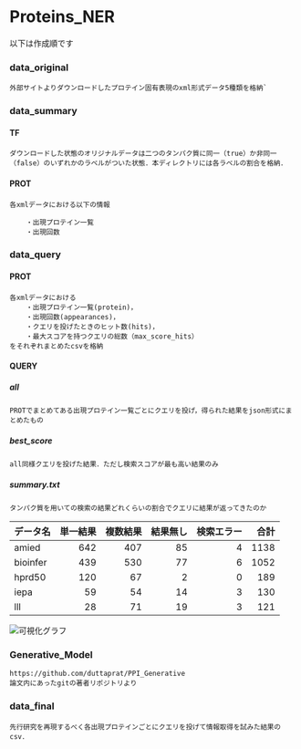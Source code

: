 # Proteins_NER


以下は作成順です


### data_original
	外部サイトよりダウンロードしたプロテイン固有表現のxml形式データ5種類を格納`


### data_summary
#### TF
	ダウンロードした状態のオリジナルデータは二つのタンパク質に同一（true）か非同一（false）のいずれかのラベルがついた状態．本ディレクトリには各ラベルの割合を格納．

#### PROT
	各xmlデータにおける以下の情報

		・出現プロテイン一覧
		・出現回数




### data_query
#### PROT
	各xmlデータにおける
		・出現プロテイン一覧(protein)，
		・出現回数(appearances)，
		・クエリを投げたときのヒット数(hits)，
		・最大スコアを持つクエリの総数（max_score_hits）
	をそれぞれまとめたcsvを格納

#### QUERY
##### all

	PROTでまとめてある出現プロテイン一覧ごとにクエリを投げ，得られた結果をjson形式にまとめたもの

##### best_score

	all同様クエリを投げた結果．ただし検索スコアが最も高い結果のみ

##### summary.txt

	タンパク質を用いての検索の結果どれくらいの割合でクエリに結果が返ってきたのか

| データ名 | 単一結果 | 複数結果 | 結果無し | 検索エラー | 合計 | 
| -------- | -------: | -------: | -------: | ---------: | ---: | 
| amied    | 642      | 407      | 85       | 4          | 1138 | 
| bioinfer | 439      | 530      | 77       | 6          | 1052 | 
| hprd50   | 120      | 67       | 2        | 0          | 189  | 
| iepa     | 59       | 54       | 14       | 3          | 130  | 
| lll      | 28       | 71       | 19       | 3          | 121  | 

![可視化グラフ](https://github.com/TRMT-Yuka/Proteins_NER/blob/main/README_img/bar_graph_1.png)


### Generative_Model
	https://github.com/duttaprat/PPI_Generative
	論文内にあったgitの著者リポジトリより

### data_final
	先行研究を再現するべく各出現プロテインごとにクエリを投げて情報取得を試みた結果のcsv．



